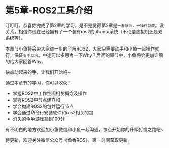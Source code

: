 # 第5章-ROS2工具介绍

叮叮叮，恭喜你完成了第2章的学习，是不是觉得第2章是`一看就会，一操作就废`。没关系，相信你现在已经拥有了一个装有ros2的ubuntu系统（不论是虚拟机还是双系统等）。

本章节小鱼将会带大家进一步的了解ROS2，大家只需要动手和小鱼一起操作就行，保证`有手就会`。中途可以多思考一下Why？后面的章节中，小鱼将会更加详细的给大家回答Why。

快点动起来的手，让我们开始吧~




通过本章节的学习，你可以收获：

- 掌握ROS2中工作空间相关概念及操作
- 掌握ROS2中节点建立和                                                                                                                                                                                                                                                                                                                                                                                                                                                                                                                                                                                                                                                                                  
- 学会构建ROS2的包并运行节点
- 学会通过命令行安装软件和ros2相关的包
- 消失的龟龟游戏拿到100分



有不明白的地方欢迎加小鱼微信和小鱼一起沟通，快点开始你的升级打怪之路吧~


待更新，欢迎关注微信公众号《鱼香ROS》，第一时间获取更新。
